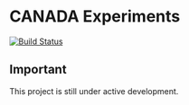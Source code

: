 # CANADA Experiments

[![Build Status][travisci-badge]][travisci]

## Important

This project is still under active development.

[acquia]:               https://acquia.com
[lightning]:            https://github.com/acquia/lightning
[wxt]:                  https://github.com/drupalwxt/wxt
[travisci]:             https://travis-ci.org/openplus/canada_experiments
[travisci-badge]:       https://travis-ci.org/openplus/canada_experiments.png?branch=8.x-1.x
